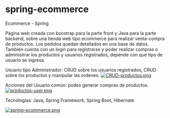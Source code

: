 # spring-ecommerce
Ecommerce - Spring

Página web creada con boostrap para la parte front y Java para la parte backend, sobre una tienda web tipo ecommerce para realizar venta-compra de productos. Los pedidos quedan detallados en una base de datos. También cuenta con un login para registrarse y poder realizar compras o adminisitrar los productos y usuarios registrados, depende con que tipo de usuario se ingresa.

Usuario tipo Administrador: CRUD sobre los usuarios registrados, CRUD sobre los productos y manipular las ordenes.
[![CRUD-productos.png](https://i.postimg.cc/MTY79LkS/CRUD-productos.png)](https://postimg.cc/mzt1D82X)

Acciones del Usuario común: podes generar compras de productos.
[![productos-user.png](https://i.postimg.cc/Y0ZhRNS7/productos-user.png)](https://postimg.cc/BP5SQKD7)


Tecnologías: Java, Spring Framework, Spring Boot, Hibernate

[![spring-ecommerce.png](https://i.postimg.cc/RC7P9d6n/spring-ecommerce.png)](https://postimg.cc/5jt5Swmx)
